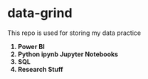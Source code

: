 # data-grind
This repo is used for storing my data practice <b>
1. **Power BI** <b>
2. **Python ipynb Jupyter Notebooks** <b>
3. **SQL** <b>
4. **Research Stuff**
